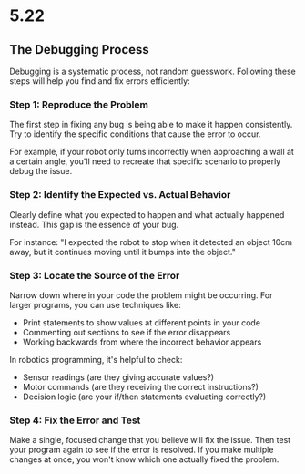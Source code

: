 # 5.22
## **The Debugging Process**

Debugging is a systematic process, not random guesswork. Following these steps will help you find and fix errors efficiently:

### **Step 1: Reproduce the Problem**

The first step in fixing any bug is being able to make it happen consistently. Try to identify the specific conditions that cause the error to occur.

For example, if your robot only turns incorrectly when approaching a wall at a certain angle, you'll need to recreate that specific scenario to properly debug the issue.

### **Step 2: Identify the Expected vs. Actual Behavior**

Clearly define what you expected to happen and what actually happened instead. This gap is the essence of your bug.

For instance: "I expected the robot to stop when it detected an object 10cm away, but it continues moving until it bumps into the object."

### **Step 3: Locate the Source of the Error**

Narrow down where in your code the problem might be occurring. For larger programs, you can use techniques like:
- Print statements to show values at different points in your code
- Commenting out sections to see if the error disappears
- Working backwards from where the incorrect behavior appears

In robotics programming, it's helpful to check:
- Sensor readings (are they giving accurate values?)
- Motor commands (are they receiving the correct instructions?)
- Decision logic (are your if/then statements evaluating correctly?)

### **Step 4: Fix the Error and Test**

Make a single, focused change that you believe will fix the issue. Then test your program again to see if the error is resolved. If you make multiple changes at once, you won't know which one actually fixed the problem.